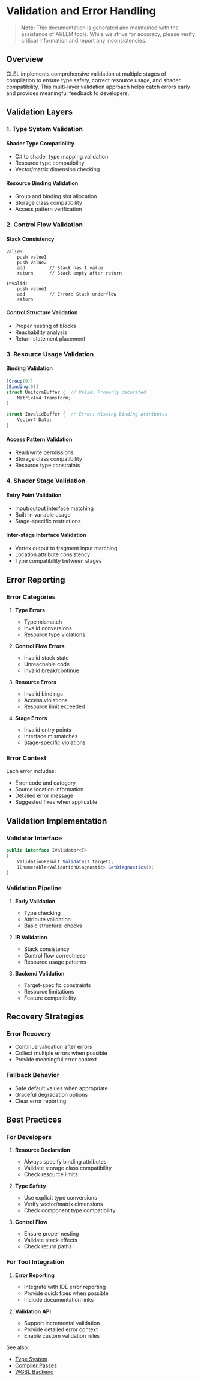 # Validation and Error Handling

> **Note**: This documentation is generated and maintained with the assistance of AI/LLM tools. While we strive for accuracy, please verify critical information and report any inconsistencies.

## Overview

CLSL implements comprehensive validation at multiple stages of compilation to ensure type safety, correct resource usage, and shader compatibility. This multi-layer validation approach helps catch errors early and provides meaningful feedback to developers.

## Validation Layers

### 1. Type System Validation

#### Shader Type Compatibility
- C# to shader type mapping validation
- Resource type compatibility
- Vector/matrix dimension checking

#### Resource Binding Validation
- Group and binding slot allocation
- Storage class compatibility
- Access pattern verification

### 2. Control Flow Validation

#### Stack Consistency
```
Valid:
    push value1
    push value2
    add         // Stack has 1 value
    return      // Stack empty after return

Invalid:
    push value1
    add         // Error: Stack underflow
    return
```

#### Control Structure Validation
- Proper nesting of blocks
- Reachability analysis
- Return statement placement

### 3. Resource Usage Validation

#### Binding Validation
```csharp
[Group(0)]
[Binding(0)]
struct UniformBuffer {  // Valid: Properly decorated
    Matrix4x4 Transform;
}

struct InvalidBuffer {  // Error: Missing binding attributes
    Vector4 Data;
}
```

#### Access Pattern Validation
- Read/write permissions
- Storage class compatibility
- Resource type constraints

### 4. Shader Stage Validation

#### Entry Point Validation
- Input/output interface matching
- Built-in variable usage
- Stage-specific restrictions

#### Inter-stage Interface Validation
- Vertex output to fragment input matching
- Location attribute consistency
- Type compatibility between stages

## Error Reporting

### Error Categories

1. **Type Errors**
   - Type mismatch
   - Invalid conversions
   - Resource type violations

2. **Control Flow Errors**
   - Invalid stack state
   - Unreachable code
   - Invalid break/continue

3. **Resource Errors**
   - Invalid bindings
   - Access violations
   - Resource limit exceeded

4. **Stage Errors**
   - Invalid entry points
   - Interface mismatches
   - Stage-specific violations

### Error Context

Each error includes:
- Error code and category
- Source location information
- Detailed error message
- Suggested fixes when applicable

## Validation Implementation

### Validator Interface
```csharp
public interface IValidator<T>
{
    ValidationResult Validate(T target);
    IEnumerable<ValidationDiagnostic> GetDiagnostics();
}
```

### Validation Pipeline

1. **Early Validation**
   - Type checking
   - Attribute validation
   - Basic structural checks

2. **IR Validation**
   - Stack consistency
   - Control flow correctness
   - Resource usage patterns

3. **Backend Validation**
   - Target-specific constraints
   - Resource limitations
   - Feature compatibility

## Recovery Strategies

### Error Recovery
- Continue validation after errors
- Collect multiple errors when possible
- Provide meaningful error context

### Fallback Behavior
- Safe default values when appropriate
- Graceful degradation options
- Clear error reporting

## Best Practices

### For Developers
1. **Resource Declaration**
   - Always specify binding attributes
   - Validate storage class compatibility
   - Check resource limits

2. **Type Safety**
   - Use explicit type conversions
   - Verify vector/matrix dimensions
   - Check component type compatibility

3. **Control Flow**
   - Ensure proper nesting
   - Validate stack effects
   - Check return paths

### For Tool Integration
1. **Error Reporting**
   - Integrate with IDE error reporting
   - Provide quick fixes when possible
   - Include documentation links

2. **Validation API**
   - Support incremental validation
   - Provide detailed error context
   - Enable custom validation rules

See also:
- [Type System](../type_system.md)
- [Compiler Passes](./passes.md)
- [WGSL Backend](../backends/wgsl.md)